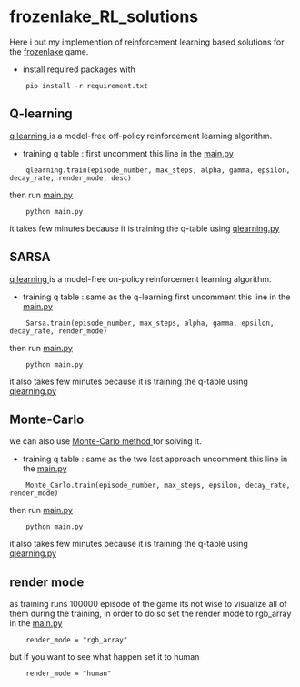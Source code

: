 # frozenlake_RL_solutions
Here i put my implemention of reinforcement learning based solutions for the
<a href=https://gymnasium.farama.org/environments/toy_text/frozen_lake/>frozenlake</a> game.

- install required packages with
```
    pip install -r requirement.txt
```
## Q-learning
<a href=https://en.wikipedia.org/wiki/Q-learning/> q learning </a> is a model-free off-policy reinforcement learning algorithm.
- training q table :
first uncomment this line in the <a href=https://github.com/Mehrdadghassabi/frozenlake_RL_solutions/blob/main/main.py/> main.py </a>
```
    qlearning.train(episode_number, max_steps, alpha, gamma, epsilon, decay_rate, render_mode, desc)
```
then run <a href=https://github.com/Mehrdadghassabi/frozenlake_RL_solutions/blob/main/main.py/> main.py </a>
```
    python main.py
```
it takes few minutes because it is training the q-table using <a href=https://github.com/Mehrdadghassabi/frozenlake_RL_solutions/blob/main/qlearning.py/> qlearning.py </a>

## SARSA 
 <a href=https://en.wikipedia.org/wiki/State%E2%80%93action%E2%80%93reward%E2%80%93state%E2%80%93action/> q learning </a> is a model-free on-policy reinforcement learning algorithm.
- training q table :
same as the q-learning first uncomment this line in the <a href=https://github.com/Mehrdadghassabi/frozenlake_RL_solutions/blob/main/main.py/> main.py </a>
```
    Sarsa.train(episode_number, max_steps, alpha, gamma, epsilon, decay_rate, render_mode)
```
then run <a href=https://github.com/Mehrdadghassabi/frozenlake_RL_solutions/blob/main/main.py/> main.py </a>
```
    python main.py
```
it also takes few minutes because it is training the q-table using <a href=https://github.com/Mehrdadghassabi/frozenlake_RL_solutions/blob/main/qlearning.py/> qlearning.py </a>

## Monte-Carlo 
 we can also use <a href=https://en.wikipedia.org/wiki/State%E2%80%93action%E2%80%93reward%E2%80%93state%E2%80%93action/> Monte-Carlo method </a> for
 solving it.
- training q table :
same as the two last approach uncomment this line in the <a href=https://github.com/Mehrdadghassabi/frozenlake_RL_solutions/blob/main/main.py/> main.py </a>
```
    Monte_Carlo.train(episode_number, max_steps, epsilon, decay_rate, render_mode)
```
then run <a href=https://github.com/Mehrdadghassabi/frozenlake_RL_solutions/blob/main/main.py/> main.py </a>
```
    python main.py
```
it also takes few minutes because it is training the q-table using <a href=https://github.com/Mehrdadghassabi/frozenlake_RL_solutions/blob/main/qlearning.py/> qlearning.py </a>

## render mode
as training runs 100000 episode of the game its not wise to visualize all of them during the training, in order to do so
set the render mode to rgb_array in the <a href=https://github.com/Mehrdadghassabi/frozenlake_RL_solutions/blob/main/main.py/> main.py </a>
```
    render_mode = "rgb_array"
```
but if you want to see what happen set it to human
```
    render_mode = "human"
```

